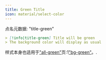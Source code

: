 ```yaml
---
title: Green Title
icon: material/select-color
---
```


点名元数据: "title-green"

```md
> [!info|title-green] Title will be green
> The background color will display as usual
```

样式本身也适用于["all-green"](。/combined-styling/page-7.md)页:1["bg-green"](。/bg-styling/page-7.md)。.
